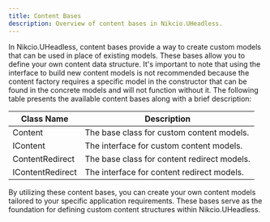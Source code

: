 ```yaml
---
title: Content Bases
description: Overview of content bases in Nikcio.UHeadless.
---
```


In Nikcio.UHeadless, content bases provide a way to create custom models that can be used in place of existing models. These bases allow you to define your own content data structure. It's important to note that using the interface to build new content models is not recommended because the content factory requires a specific model in the constructor that can be found in the concrete models and will not function without it. The following table presents the available content bases along with a brief description:

| Class Name        | Description                                                          |
|-------------------|----------------------------------------------------------------------|
| Content           | The base class for custom content models.                            |
| IContent          | The interface for custom content models.                             |
| ContentRedirect   | The base class for content redirect models.                          |
| IContentRedirect  | The interface for content redirect models.                           |

By utilizing these content bases, you can create your own content models tailored to your specific application requirements. These bases serve as the foundation for defining custom content structures within Nikcio.UHeadless.